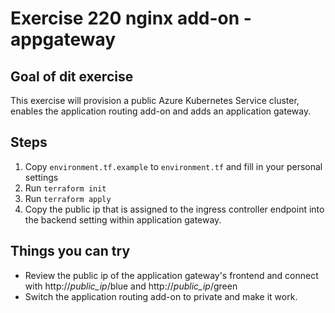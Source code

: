 # Exercise 220 nginx add-on - appgateway
## Goal of dit exercise
This exercise will provision a public Azure Kubernetes Service cluster, enables the application routing add-on and adds an application gateway.

## Steps
1. Copy `environment.tf.example` to `environment.tf` and fill in your personal settings
2. Run `terraform init`
3. Run `terraform apply`
4. Copy the public ip that is assigned to the ingress controller endpoint into the backend setting within application gateway.

## Things you can try
* Review the public ip of the application gateway's frontend and connect with http://_public_ip_/blue and http://_public_ip_/green
* Switch the application routing add-on to private and make it work.
